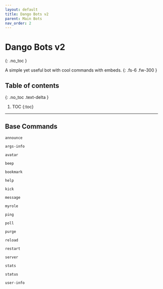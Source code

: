 ```yaml
---
layout: default
title: Dango Bots v2
parent: Main Bots
nav_order: 2
---
```


# Dango Bots v2
{: .no_toc }

A simple yet useful bot with cool commands with embeds.
{: .fs-6 .fw-300 }

## Table of contents
{: .no_toc .text-delta }

1. TOC
{:toc}

---

## Base Commands

`announce`

`args-info`

`avatar`

`beep`

`bookmark`

`help`

`kick`

`message`

`myrole`

`ping`

`poll`

`purge`

`reload`

`restart`

`server`

`stats`

`status`

`user-info`